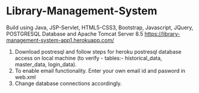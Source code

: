 # Library-Management-System
Build using Java, JSP-Servlet, HTML5-CSS3, Bootstrap, Javascript, JQuery, POSTGRESQL Database and Apache Tomcat Server 8.5
https://library-management-system-app1.herokuapp.com/

1. Download postresql and follow steps for heroku postresql database access on local machine (to verify - tables:- historical_data, master_data, login_data).
2. To enable email functionality. Enter your own email id and pasword in web.xml
3. Change database connections accordingly.
